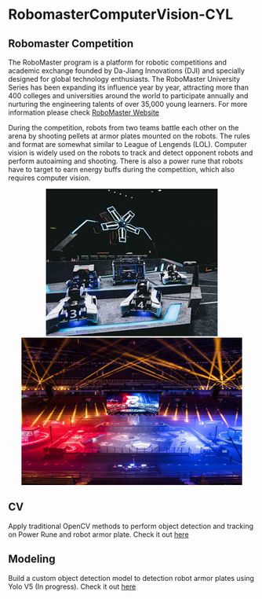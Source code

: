 # RobomasterComputerVision-CYL

## Robomaster Competition
The RoboMaster program is a platform for robotic competitions and academic exchange founded by Da-Jiang Innovations (DJI) and specially designed for global technology enthusiasts. The RoboMaster University Series has been expanding its influence year by year, attracting more than 400 colleges and universities around the world to participate annually and nurturing the engineering talents of over 35,000 young learners. For more information please check [RoboMaster Website](https://www.robomaster.com/en-US)

During the competition, robots from two teams battle each other on the arena by shooting pellets at armor plates mounted on the robots. The rules and format are somewhat similar to League of Lengends (LOL). Computer vision is widely used on the robots to track and detect opponent robots and perform autoaiming and shooting. There is also a power rune that robots have to target to earn energy buffs during the competition, which also requires computer vision.

<p align="center">
  <img src="demo/arena.jpg" height="300" width="350" > <img src="demo/arena2.jpg" height="300" width="450" > 
</p>

## CV
Apply traditional OpenCV methods to perform object detection and tracking on Power Rune and robot armor plate. Check it out [here](https://github.com/YileAllenChen1/RobomasterComputerVision-CYL/tree/main/CV)

## Modeling
Build a custom object detection model to detection robot armor plates using Yolo V5 (In progress). Check it out [here](https://github.com/YileAllenChen1/RobomasterComputerVision-CYL/tree/main/modeling)
